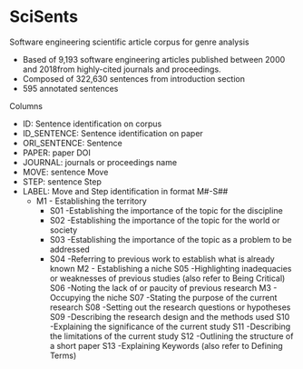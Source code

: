 # SciSents
Software engineering scientific article corpus for genre analysis

- Based of 9,193 software engineering articles published between 2000 and 2018from highly-cited journals and proceedings.
- Composed of 322,630 sentences from introduction section
- 595 annotated sentences


Columns
- ID: Sentence identification on corpus
- ID_SENTENCE: Sentence identification on paper
- ORI_SENTENCE: Sentence
- PAPER: paper DOI
- JOURNAL: journals or proceedings name
- MOVE: sentence Move
- STEP: sentence Step
- LABEL: Move and Step identification in format M#-S##
  - M1 - Establishing the territory
    - S01 -Establishing the importance of the topic for the discipline
    - S02 -Establishing the importance of the topic for the world or society
    - S03 -Establishing the importance of the topic as a problem to be addressed
    - S04 -Referring to previous work to establish what is already known
  M2 - Establishing a niche
    S05 -Highlighting inadequacies or weaknesses of previous studies (also refer to Being Critical)
    S06 -Noting the lack of or paucity of previous research
  M3 - Occupying the niche
    S07 -Stating the purpose of the current research
    S08 -Setting out the research questions or hypotheses
    S09 -Describing the research design and the methods used
    S10 -Explaining the significance of the current study
    S11 -Describing the limitations of the current study
    S12 -Outlining the structure of a short paper
    S13 -Explaining Keywords (also refer to Defining Terms)


